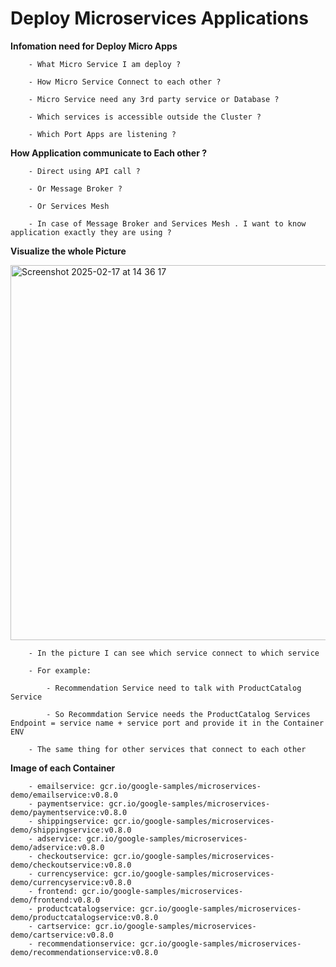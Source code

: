 # Deploy Microservices Applications 

**Infomation need for Deploy Micro Apps**
```
    - What Micro Service I am deploy ?
    
    - How Micro Service Connect to each other ?
    
    - Micro Service need any 3rd party service or Database ?
    
    - Which services is accessible outside the Cluster ?

    - Which Port Apps are listening ? 
```

**How Application communicate to Each other ?**
```
    - Direct using API call ?

    - Or Message Broker ?

    - Or Services Mesh

    - In case of Message Broker and Services Mesh . I want to know application exactly they are using ? 
```

**Visualize the whole Picture**

<img width="600" alt="Screenshot 2025-02-17 at 14 36 17" src="https://github.com/user-attachments/assets/672c5bd8-d481-4bde-aa8b-65fe41943d8d" />

```
    - In the picture I can see which service connect to which service

    - For example:

        - Recommendation Service need to talk with ProductCatalog Service

        - So Recommdation Service needs the ProductCatalog Services Endpoint = service name + service port and provide it in the Container ENV 

    - The same thing for other services that connect to each other 
```

**Image of each Container**

```
    - emailservice: gcr.io/google-samples/microservices-demo/emailservice:v0.8.0
    - paymentservice: gcr.io/google-samples/microservices-demo/paymentservice:v0.8.0
    - shippingservice: gcr.io/google-samples/microservices-demo/shippingservice:v0.8.0
    - adservice: gcr.io/google-samples/microservices-demo/adservice:v0.8.0
    - checkoutservice: gcr.io/google-samples/microservices-demo/checkoutservice:v0.8.0
    - currencyservice: gcr.io/google-samples/microservices-demo/currencyservice:v0.8.0
    - frontend: gcr.io/google-samples/microservices-demo/frontend:v0.8.0
    - productcatalogservice: gcr.io/google-samples/microservices-demo/productcatalogservice:v0.8.0
    - cartservice: gcr.io/google-samples/microservices-demo/cartservice:v0.8.0
    - recommendationservice: gcr.io/google-samples/microservices-demo/recommendationservice:v0.8.0
```




















